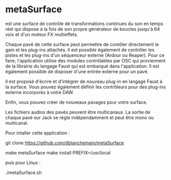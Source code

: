 # metaSurface 
est une surface de contrôle de transformations continues du son en temps réel qui dispose à la fois de son propre générateur de boucles jusqu'à 64 voix et d'un moteur FX multieffets.

Chaque pavé de cette surface peut permettre de contôler directement le gain et les plug-ins attachés. Il est possible également de contrôler les pistes et les plug-ins d'un séquenceur externe (Ardour ou Reaper). Pour ce faire, l'application utilise des modules contrôlables par OSC qui proviennent de la librairie du langage Faust qui est embarqué dans l'application. Il est également possible de disposer d'une entrée externe pour un pavé.

Il est proposé d'écrire et d'intégrer de nouveau plug-in en langage Faust à la surface. Vous pouvez également définir les contrôleurs pour des plug-ins externe incorporés à votre DAW.

Enfin, vous pouvez créer de nouveaux pavages pour votre surface. 

Les fichiers audios des pavés peuvent être multicanaux. La sortie de chaque pavé sur Jack se règle indépendamment et peut être mono ou multicanal.

Pour intaller cette application :

git clone https://github.com/dblanchemain/metaSurface

make metaSurface
make install PREFIX=/usr/local

puis pour Linux :

./metaSurface.sh

